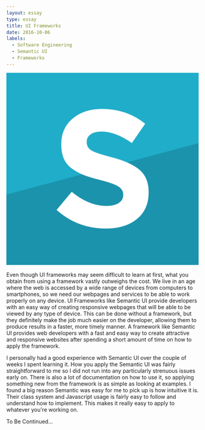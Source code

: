 ```yaml
---
layout: essay
type: essay
title: UI Frameworks
date: 2016-10-06
labels:
  - Software Engineering
  - Semantic UI
  - Frameworks
---
```


<img class="ui medium round floated middle image" src="../images/semantic.jpg">

Even though UI frameworks may seem difficult to learn at first, what you obtain from using a framework vastly outweighs the cost. We live in an age where the web is accessed by a wide range of devices from computers to smartphones, so we need our webpages and services to be able to work properly on any device. UI Frameworks like Semantic UI provide developers with an easy way of creating responsive webpages that will be able to be viewed by any type of device. This can be done without a framework, but they definitely make the job much easier on the developer, allowing them to produce results in a faster, more timely manner. A framework like Semantic UI provides web developers with a fast and easy way to create attractive and responsive websites after spending a short amount of time on how to apply the framework.

I personally had a good experience with Semantic UI over the couple of weeks I spent learning it. How you apply the Semantic UI was fairly straightforward to me so I did not run into any particularly strenuous issues early on. There is also a lot of documentation on how to use it, so applying something new from the framework is as simple as looking at examples. I found a big reason Semantic was easy for me to pick up is how intuitive it is. Their class system and Javascript usage is fairly easy to follow and understand how to implement. This makes it really easy to apply to whatever you're working on. 

To Be Continued...

